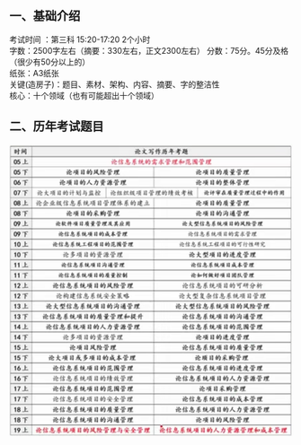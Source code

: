 ## 一、基础介绍
考试时间 ：第三科 15:20-17:20  2个小时    
字数：2500字左右（摘要：330左右，正文2300左右）
分数：75分。45分及格（很少有50分以上的）  
纸张：A3纸张  
关键(造房子)：题目、素材、架构、内容、摘要、字的整洁性  
核心：十个领域（也有可能超出十个领域）
## 二、历年考试题目
![历年考试题目](https://www.github.com/HXQ666/StoryWriterImg/raw/master/小书匠/1563086657059.png)